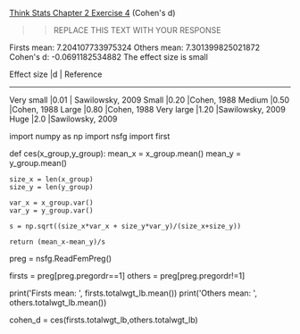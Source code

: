 [Think Stats Chapter 2 Exercise 4](http://greenteapress.com/thinkstats2/html/thinkstats2003.html#toc24) (Cohen's d)

>> REPLACE THIS TEXT WITH YOUR RESPONSE


Firsts mean:  7.204107733975324
Others mean:  7.301399825021872
Cohen's d:  -0.0691182534882
The effect size is small

Effect size |d | Reference
------      ---  ------ 
Very small |0.01 | Sawilowsky, 2009
Small |0.20 |Cohen, 1988
Medium |0.50 |Cohen, 1988
Large |0.80 |Cohen, 1988
Very large |1.20 |Sawilowsky, 2009
Huge |2.0 |Sawilowsky, 2009

import numpy as np
import nsfg
import first


def ces(x_group,y_group):
    mean_x = x_group.mean()
    mean_y = y_group.mean()
    
    size_x = len(x_group)
    size_y = len(y_group)
    
    var_x = x_group.var()
    var_y = y_group.var()
    
    s = np.sqrt((size_x*var_x + size_y*var_y)/(size_x+size_y))
    
    return (mean_x-mean_y)/s
    
    
preg = nsfg.ReadFemPreg()

firsts = preg[preg.pregordr==1]
others = preg[preg.pregordr!=1]


print('Firsts mean: ', firsts.totalwgt_lb.mean())
print('Others mean: ', others.totalwgt_lb.mean())

cohen_d = ces(firsts.totalwgt_lb,others.totalwgt_lb)

